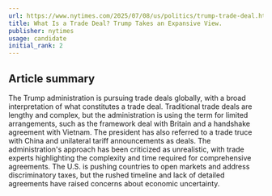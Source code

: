 ```yaml
---
url: https://www.nytimes.com/2025/07/08/us/politics/trump-trade-deal.html
title: What Is a Trade Deal? Trump Takes an Expansive View.
publisher: nytimes
usage: candidate
initial_rank: 2
---
```

## Article summary
The Trump administration is pursuing trade deals globally, with a broad interpretation of what constitutes a trade deal. Traditional trade deals are lengthy and complex, but the administration is using the term for limited arrangements, such as the framework deal with Britain and a handshake agreement with Vietnam. The president has also referred to a trade truce with China and unilateral tariff announcements as deals. The administration's approach has been criticized as unrealistic, with trade experts highlighting the complexity and time required for comprehensive agreements. The U.S. is pushing countries to open markets and address discriminatory taxes, but the rushed timeline and lack of detailed agreements have raised concerns about economic uncertainty.
